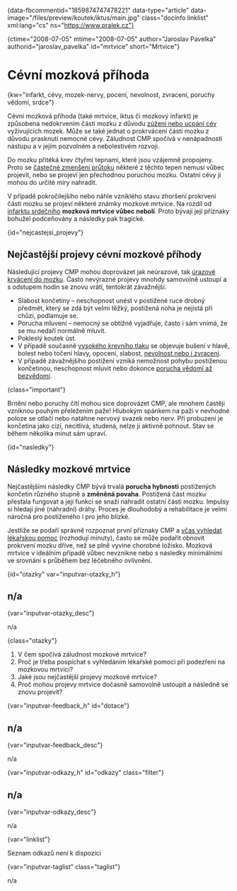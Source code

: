 
{data-fbcommentid="1859874747478221" data-type="article" data-image="/files/preview/koutek/iktus/main.jpg" class="docinfo linklist" xml:lang="cs" ns="https://www.pralek.cz"}

{ctime="2008-07-05" mtime="2008-07-05" author="Jaroslav Pavelka" authorid="jaroslav_pavelka" id="mrtvice" short="Mrtvice"}

# Cévní mozková příhoda

<!-- generated attribute kw by user_udpatekw.sh on 2020-04-17, do not edit -->

{kw="infarkt, cévy, mozek-nervy, pocení, nevolnost, zvracení, poruchy vědomí, srdce"}

Cévní mozková příhoda (také mrtvice, iktus či mozkový infarkt) je způsobena nedokrvením části mozku z důvodu [zúžení nebo ucpání cév][1] vyživujících mozek. Může se také jednat o prokrvácení části mozku z důvodu prasknutí nemocné cévy. Záludnost CMP spočívá v nenápadnosti nástupu a v jejím pozvolném a nebolestivém rozvoji.

Do mozku přitéká krev čtyřmi tepnami, které jsou vzájemně propojeny. Proto se [částečné zmenšení průtoku][2] některé z těchto tepen nemusí vůbec projevit, nebo se projeví jen přechodnou poruchou mozku. Ostatní cévy ji mohou do určité míry nahradit.

V případě pokročilejšího nebo náhle vzniklého stavu zhoršení prokrvení části mozku se projeví některé známky mozkové mrtvice. Na rozdíl od [infarktu srdečního][3] **mozková mrtvice vůbec nebolí**. Proto bývají její příznaky bohužel podceňovány a následky pak tragické.

{id="nejcastejsi\_projevy"}

## Nejčastější projevy cévní mozkové příhody

Následující projevy CMP mohou doprovázet jak neúrazové, tak [úrazové krvácení do mozku][7]. Často nevýrazné projevy mnohdy samovolně ustoupí a s odstupem hodin se znovu vrátí, tentokrát závažnější.

  * Slabost končetiny – neschopnost unést v postižené ruce drobný předmět, který se zdá být velmi těžký, postižená noha je nejistá při chůzi, podlamuje se.
  * Porucha mluvení – nemocný se obtížně vyjadřuje, často i sám vnímá, že se mu nedaří normálně mluvit.
  * Pokleslý koutek úst.
  * V případě současně [vysokého krevního tlaku][4] se objevuje bušení v hlavě, bolest nebo točení hlavy, opocení, slabost, [nevolnost nebo i zvracení][5].
  * V případě závažnějšího postižení vzniká nemožnost pohybu postiženou končetinou, neschopnost mluvit nebo dokonce [porucha vědomí až bezvědomí][6].

{class="important"}

Brnění nebo poruchy čití mohou sice doprovázet CMP, ale mnohem častěji vzniknou pouhým přeležením paže! Hlubokým spánkem na paži v nevhodné poloze se otlačí nebo natáhne nervový svazek nebo nerv. Při probuzení je končetina jako cizí, necitlivá, studená, nelze jí aktivně pohnout. Stav se během několika minut sám upraví.

{id="nasledky"}

## Následky mozkové mrtvice

Nejčastějšími následky CMP bývá trvalá **porucha hybnosti** postižených končetin různého stupně a **změněná povaha**. Postižená část mozku přestala fungovat a její funkci se snaží nahradit ostatní části mozku. Impulsy si hledají jiné (náhradní) dráhy. Proces je dlouhodobý a rehabilitace je velmi náročná pro postiženého i pro jeho blízké.

Jestliže se podaří správně rozpoznat první příznaky CMP a [včas vyhledat lékařskou pomoc][8] (rozhodují minuty), často se může podařit obnovit prokrvení mozku dříve, než se plně vyvine chorobné ložisko. Mozková mrtvice v ideálním případě vůbec nevznikne nebo s následky minimálními ve srovnání s průběhem bez léčebného ovlivnění.

{id="otazky" var="inputvar-otazky_h"}

## n/a

{var="inputvar-otazky_desc"}

n/a

{class="otazky"}

  1. V čem spočívá záludnost mozkové mrtvice?
  2. Proč je třeba pospíchat s vyhledáním lékařské pomoci při podezření na mozkovou mrtvici?
  3. Jaké jsou nejčastější projevy mozkové mrtvice?
  4. Proč mohou projevy mrtvice dočasně samovolně ustoupit a následně se znovu projevit?

{var="inputvar-feedback_h" id="dotace"}

## n/a

{var="inputvar-feedback_desc"}

n/a

{var="inputvar-odkazy_h" id="odkazy" class="filter"}

## n/a

{var="inputvar-odkazy_desc"}

n/a

{var="linklist"}

Seznam odkazů není k dispozici

{var="inputvar-taglist" class="taglist"}

n/a

 [1]: cholesterol
 [2]: koureni_cigaret
 [3]: srdecni_infarkt
 [4]: krevni_tlak
 [5]: funkcni_poruchy_traveni
 [6]: resuscitace-ozivovani
 [7]: subduralni_hematom
 [8]: nalehavost_lekarskeho_vysetreni

